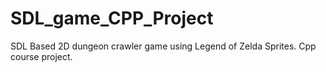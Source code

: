 # SDL_game_CPP_Project
SDL Based 2D dungeon crawler game using Legend of Zelda Sprites. Cpp course project. 
